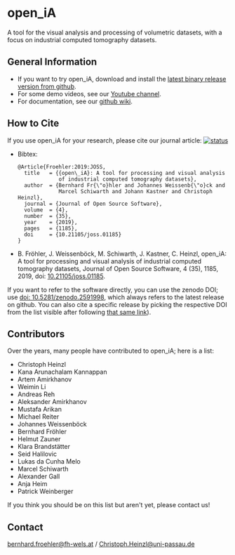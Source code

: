 # open\_iA

A tool for the visual analysis and processing of volumetric datasets, with a focus on industrial computed tomography datasets.


## General Information

- If you want to try open\_iA, download and install the [latest binary release version from github](https://github.com/3dct/open_iA/releases/latest).
- For some demo videos, see our [Youtube channel](https://www.youtube.com/channel/UCbQ8NEUygLvBzLUwdDZvclw).
- For documentation, see our [github wiki](https://github.com/3dct/open_ia/wiki).


## How to Cite

If you use open\_iA for your research, please cite our journal article: [![status](http://joss.theoj.org/papers/efb86983da60c89c5e7ef74479be45c6/status.svg)](http://joss.theoj.org/papers/efb86983da60c89c5e7ef74479be45c6)

- Bibtex:
  ```
  @Article{Froehler:2019:JOSS,
    title   = {{open\_iA}: A tool for processing and visual analysis
               of industrial computed tomography datasets},
    author  = {Bernhard Fr{\"o}hler and Johannes Weissenb{\"o}ck and
               Marcel Schiwarth and Johann Kastner and Christoph Heinzl},
    journal = {Journal of Open Source Software},
    volume  = {4},
    number  = {35},
    year    = {2019},
    pages   = {1185},
    doi     = {10.21105/joss.01185}
  }
  ```

- B. Fröhler, J. Weissenböck, M. Schiwarth, J. Kastner, C. Heinzl, open\_iA: A tool for processing and visual analysis of industrial computed tomography datasets, Journal of Open Source Software, 4 (35), 1185, 2019, doi: [10.21105/joss.01185](https://doi.org/10.21105/joss.01185).

If you want to refer to the software directly, you can use the zenodo DOI; use [doi: 10.5281/zenodo.2591998](https://doi.org/zenodo.2591998), which always refers to the latest release on github. You can also cite a specific release by picking the respective DOI from the list visible after following [that same link](https://doi.org/zenodo.2591998)).


## Contributors

Over the years, many people have contributed to open\_iA; here is a list:

- Christoph Heinzl
- Kana Arunachalam Kannappan
- Artem Amirkhanov
- Weimin Li
- Andreas Reh
- Aleksander Amirkhanov
- Mustafa Arikan
- Michael Reiter
- Johannes Weissenböck
- Bernhard Fröhler
- Helmut Zauner
- Klara Brandstätter
- Seid Halilovic
- Lukas da Cunha Melo
- Marcel Schiwarth
- Alexander Gall
- Anja Heim
- Patrick Weinberger

If you think you should be on this list but aren't yet, please contact us!


## Contact

bernhard.froehler@fh-wels.at / Christoph.Heinzl@uni-passau.de
